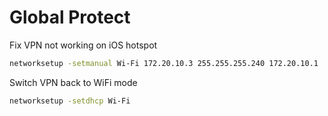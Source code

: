 # Global Protect

Fix VPN not working on iOS hotspot

```bash
networksetup -setmanual Wi-Fi 172.20.10.3 255.255.255.240 172.20.10.1
```

Switch VPN back to WiFi mode

```bash
networksetup -setdhcp Wi-Fi
```
